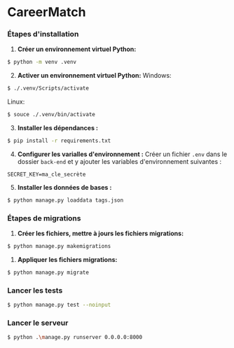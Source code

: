 # CareerMatch

### Étapes d'installation

1. **Créer un environnement virtuel Python:**
```bash
$ python -m venv .venv
```

2. **Activer un environnement virtuel Python:**
Windows:
```bash
$ ./.venv/Scripts/activate
```

Linux:
```bash
$ souce ./.venv/bin/activate
```

3. **Installer les dépendances :**
```bash
$ pip install -r requirements.txt
```

4. **Configurer les varialles d'environnement :**
Créer un fichier `.env` dans le dossier `back-end` et y ajouter les variables d'environnement suivantes :

```env
SECRET_KEY=ma_cle_secrète
```

5. **Installer les données de bases :**
```bash
$ python manage.py loaddata tags.json
```


### Étapes de migrations

1. **Créer les fichiers, mettre à jours les fichiers migrations:**
```bash
$ python manage.py makemigrations
```

1. **Appliquer les fichiers migrations:**
```bash
$ python manage.py migrate
```


### Lancer les tests
```bash
$ python manage.py test --noinput
```

### Lancer le serveur
```bash
$ python .\manage.py runserver 0.0.0.0:8000
```